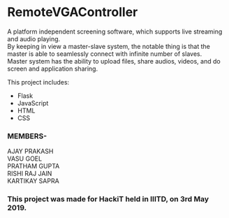 # RemoteVGAController

A platform independent screening software, which supports live streaming and audio playing. <br />
By keeping in view a master-slave system, the notable thing is that the master is able to seamlessly connect with infinite number of slaves. <br />
Master system has the ability to upload files, share audios, videos, and do screen and application sharing. 

This project includes:
  - Flask
  - JavaScript
  - HTML
  - CSS

### MEMBERS-
AJAY PRAKASH
<br />
VASU GOEL
<br />
PRATHAM GUPTA
<br />
RISHI RAJ JAIN
<br />
KARTIKAY SAPRA



### This project was made for HackiT held in IIITD, on 3rd May 2019.
